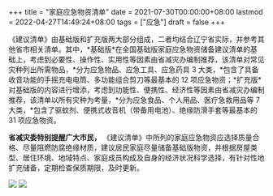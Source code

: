 +++
title = "家庭应急物资清单"
date = 2021-07-30T00:00:00+08:00
lastmod = 2022-04-27T14:49:24+08:00
tags = ["应急"]
draft = false
+++

《建议清单》由基础版和扩充版两大部分组成，二者均结合辽宁省实际，并参考其他省市相关清单。其中，\*基础版\*在全国基础版家庭应急物资储备建议清单的基础上，考虑到必要性、操作性、实用性等因素由省减灾办编制推荐，该清单对常见灾种列出所需物品，\*分为应急物品、应急工具、应急药具 3 大类，\*包含了具备收音功能的手摇充电电筒、多功能组合剪刀等最基本的 12 项应急物资；\*扩充版\*对基础版的内容进行增添，考虑到功能性、便携性、经济性等因素由省减灾办编制推荐，该清单以所有灾种为考量，\*分为应急食品、个人用品、医疗急救用品等 7 大类，\*包含了驱蚊剂、便携式收音机（带备用电池）、绝缘防滑手套等最基本的 31 项应急物资。

**省减灾委特别提醒广大市民，** 《建议清单》中所列的家庭应急物资应选择质量合格、尽量阻燃防腐绝缘材质，建议居民家庭尽量储备基础版物资，并根据房屋类型、居住环境、地域特点、家庭成员构成及自身的经济状况科学选择，有针对性地扩充储备，定期检查保质期限，及时更新。

![](https://cdn.jsdelivr.net/gh/tianheg/static@main/img/jia-ting-ying-ji-0.jpeg)
![](https://cdn.jsdelivr.net/gh/tianheg/static@main/img/jia-ting-ying-ji-1.jpeg)
